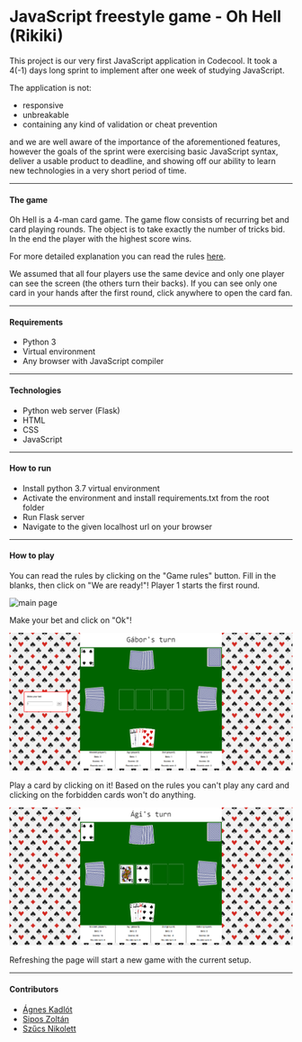 # JavaScript freestyle game - Oh Hell (Rikiki)

This project is our very first JavaScript application in Codecool. It took a 4(-1) days long sprint to implement after
one week of studying JavaScript.

The application is not:
- responsive
- unbreakable
- containing any kind of validation or cheat prevention

and we are well aware of the importance of the aforementioned features, however the goals of the sprint were
exercising basic JavaScript syntax, deliver a usable product to deadline, and showing off our ability to learn new
technologies in a very short period of time.

<hr>

#### The game

Oh Hell is a 4-man card game. The game flow consists of recurring bet and card playing rounds.
The object is to take exactly the number of tricks bid. In the end the player with the highest score wins.

For more detailed explanation you can read the rules [here](https://en.wikipedia.org/wiki/Oh_Hell).

We assumed that all four players use the same device and only one player can see the screen (the others turn their
backs). If you can see only one card in your hands after the first round, click anywhere to open the card fan.

<hr>

#### Requirements

- Python 3
- Virtual environment
- Any browser with JavaScript compiler

<hr>

#### Technologies

- Python web server (Flask)
- HTML
- CSS
- JavaScript

<hr>

#### How to run

- Install python 3.7 virtual environment
- Activate the environment and install requirements.txt from the root folder
- Run Flask server
- Navigate to the given localhost url on your browser

<hr>

#### How to play

You can read the rules by clicking on the "Game rules" button. Fill in the blanks, then
click on "We are ready!"! Player 1 starts the first round.

![main page]("https://github.com/szucsnikolett/Rikiki/blob/master/images/main.png")

Make your bet and click on "Ok"!

![bet round](https://github.com/szucsnikolett/Rikiki/blob/master/images/bet.png)

Play a card by clicking on it! Based on the rules you can't play any card and clicking on the forbidden
cards won't do anything.

![play card](https://github.com/szucsnikolett/Rikiki/blob/master/images/play-card.png)

Refreshing the page will start a new game with the current setup.

<hr>

#### Contributors

- [Ágnes Kadlót](https://github.com/kagnest)
- [Sipos Zoltán](https://github.com/siposzoltan03)
- [Szűcs Nikolett](https://github.com/szucsnikolett)

